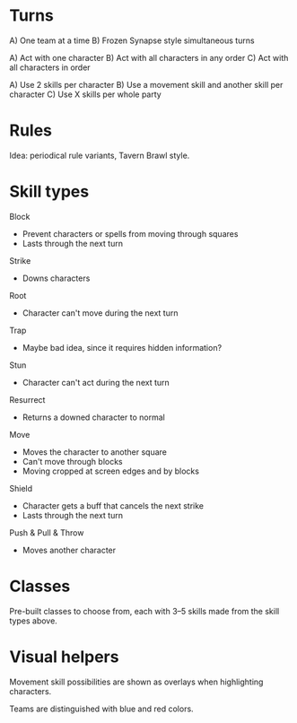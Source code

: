 # Turns

A) One team at a time
B) Frozen Synapse style simultaneous turns

A) Act with one character
B) Act with all characters in any order
C) Act with all characters in order

A) Use 2 skills per character
B) Use a movement skill and another skill per character
C) Use X skills per whole party

# Rules

Idea: periodical rule variants, Tavern Brawl style.

# Skill types

Block
- Prevent characters or spells from moving through squares
- Lasts through the next turn

Strike
- Downs characters

Root
- Character can't move during the next turn

Trap
- Maybe bad idea, since it requires hidden information?

Stun
- Character can't act during the next turn

Resurrect
- Returns a downed character to normal

Move
- Moves the character to another square
- Can't move through blocks
- Moving cropped at screen edges and by blocks

Shield
- Character gets a buff that cancels the next strike
- Lasts through the next turn

Push & Pull & Throw
- Moves another character

# Classes

Pre-built classes to choose from, each with 3–5 skills made from the skill types above.

# Visual helpers

Movement skill possibilities are shown as overlays when highlighting characters.

Teams are distinguished with blue and red colors.
